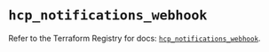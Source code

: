 # `hcp_notifications_webhook`

Refer to the Terraform Registry for docs: [`hcp_notifications_webhook`](https://registry.terraform.io/providers/hashicorp/hcp/0.103.0/docs/resources/notifications_webhook).
